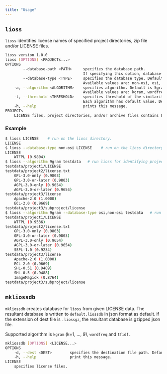 ```yaml
---
title: "Usage"
---
```


## `lioss`

`lioss` identifies license names of specified project directories, zip file and/or LICENSE files.

```sh
lioss version 1.0.0
lioss [OPTIONS] <PROJECTs...>
OPTIONS
        --database-path <PATH>     specifies the database path.
                                   If specifying this option, database-type option is ignored.
        --database-type <TYPE>     specifies the database type. Default is osi (enable multi options, separating by comma).
                                   Available values are: non-osi, osi, deprecated, osi-deprecated, and whole.
    -a, --algorithm <ALGORITHM>    specifies algorithm. Default is 5gram.
                                   Available values are: kgram, wordfreq, and tfidf.
    -t, --threshold <THRESHOLD>    specifies threshold of the similarities of license files.
                                   Each algorithm has default value. Default value is 0.75.
    -h, --help                     prints this message.
PROJECTs
    LICENSE files, project directories, and/or archive files contains LICENSE file.
```

### Example

```sh
$ lioss LICENSE    # run on the lioss directory.
LICENSE
$ lioss --database-type non-osi LICENSE    # run on the lioss directory.
LICENSE
	WTFPL (0.9804)
$ lioss --algorithm 9gram testdata   # run lioss for identifying project licenses in testdata directory.
testdata/project1/LICENSE
testdata/project2/license.txt
	GPL-3.0-only (0.9803)
	GPL-3.0-or-later (0.9803)
	AGPL-3.0-only (0.9654)
	AGPL-3.0-or-later (0.9654)
testdata/project3/license
	Apache-2.0 (1.0000)
	ECL-2.0 (0.9669)
testdata/project3/subproject/license
$ lioss --algorithm 9gram --database-type osi,non-osi testdata   # run lioss for identifying project licenses in testdata directory.
testdata/project1/LICENSE
	WTFPL (0.9536)
testdata/project2/license.txt
	GPL-3.0-only (0.9803)
	GPL-3.0-or-later (0.9803)
	AGPL-3.0-only (0.9654)
	AGPL-3.0-or-later (0.9654)
	SSPL-1.0 (0.9234)
testdata/project3/license
	Apache-2.0 (1.0000)
	ECL-2.0 (0.9669)
	SHL-0.51 (0.9489)
	SHL-0.5 (0.9488)
	ImageMagick (0.8764)
testdata/project3/subproject/license
```

## `mkliossdb`

`mkliossdb` creates database for `lioss` from given LICENSE data.
The resultant database is written to `default.liossdb` in json format as default.
if the extension of dest file is `.liossgz`, the resultant database is gzipped json file.

Supported algorithm is `kgram` (k=1, ..., 9), `wordfreq` and `tfidf`.

```sh
mkliossdb [OPTIONS] <LICENSE...>
OPTIONS
    -d, --dest <DEST>        specifies the destination file path. Default is 'default.liossdb'
    -h, --help               print this message.
LICENSE
    specifies license files.
```

